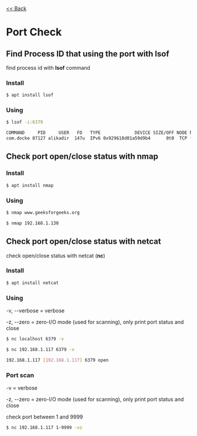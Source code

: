 [<< Back](README.md)

# Port Check

## Find Process ID that using the port with lsof
find process id with **lsof** command 

### Install
``` bash
$ apt install lsof
```

### Using
```bash
$ lsof -i:6379

COMMAND     PID     USER   FD   TYPE             DEVICE SIZE/OFF NODE NAME
com.docke 87127 alikadir  147u  IPv6 0x929618d01a59d9b4      0t0  TCP *:6379 (LISTEN)
```

## Check port open/close status with nmap

### Install 
```bash
$ apt install nmap
```

### Using
```bash
$ nmap www.geeksforgeeks.org
```
```bash
$ nmap 192.168.1.130
```


## Check port open/close status with netcat

check open/close status with netcat (**nc**)

### Install
```bash
$ apt install netcat 
```

### Using
-v, --verbose  = verbose

-z, --zero = zero-I/O mode (used for scanning), only print port status and close 

```bash
$ nc localhost 6379 -v
```
```bash
$ nc 192.168.1.117 6379 -v

192.168.1.117 [192.168.1.117] 6379 open
```

### Port scan
-v = verbose

-z, --zero = zero-I/O mode (used for scanning), only print port status and close 

check port between 1 and 9999
```bash
$ nc 192.168.1.117 1-9999 -vz
```

